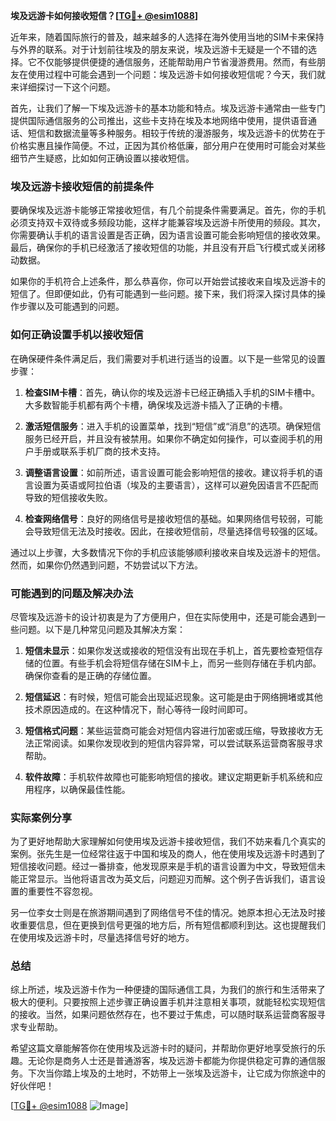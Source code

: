 **埃及远游卡如何接收短信？[[TG💪+ @esim1088](https://t.me/s/esim1088)]**

近年来，随着国际旅行的普及，越来越多的人选择在海外使用当地的SIM卡来保持与外界的联系。对于计划前往埃及的朋友来说，埃及远游卡无疑是一个不错的选择。它不仅能够提供便捷的通信服务，还能帮助用户节省漫游费用。然而，有些朋友在使用过程中可能会遇到一个问题：埃及远游卡如何接收短信呢？今天，我们就来详细探讨一下这个问题。

首先，让我们了解一下埃及远游卡的基本功能和特点。埃及远游卡通常由一些专门提供国际通信服务的公司推出，这些卡支持在埃及本地网络中使用，提供语音通话、短信和数据流量等多种服务。相较于传统的漫游服务，埃及远游卡的优势在于价格实惠且操作简便。不过，正因为其价格低廉，部分用户在使用时可能会对某些细节产生疑惑，比如如何正确设置以接收短信。

### 埃及远游卡接收短信的前提条件

要确保埃及远游卡能够正常接收短信，有几个前提条件需要满足。首先，你的手机必须支持双卡双待或多频段功能，这样才能兼容埃及远游卡所使用的频段。其次，你需要确认手机的语言设置是否正确，因为语言设置可能会影响短信的接收效果。最后，确保你的手机已经激活了接收短信的功能，并且没有开启飞行模式或关闭移动数据。

如果你的手机符合上述条件，那么恭喜你，你可以开始尝试接收来自埃及远游卡的短信了。但即便如此，仍有可能遇到一些问题。接下来，我们将深入探讨具体的操作步骤以及可能遇到的问题。

### 如何正确设置手机以接收短信

在确保硬件条件满足后，我们需要对手机进行适当的设置。以下是一些常见的设置步骤：

1. **检查SIM卡槽**：首先，确认你的埃及远游卡已经正确插入手机的SIM卡槽中。大多数智能手机都有两个卡槽，确保埃及远游卡插入了正确的卡槽。

2. **激活短信服务**：进入手机的设置菜单，找到“短信”或“消息”的选项。确保短信服务已经开启，并且没有被禁用。如果你不确定如何操作，可以查阅手机的用户手册或联系手机厂商的技术支持。

3. **调整语言设置**：如前所述，语言设置可能会影响短信的接收。建议将手机的语言设置为英语或阿拉伯语（埃及的主要语言），这样可以避免因语言不匹配而导致的短信接收失败。

4. **检查网络信号**：良好的网络信号是接收短信的基础。如果网络信号较弱，可能会导致短信无法及时接收。因此，在接收短信前，尽量选择信号较强的区域。

通过以上步骤，大多数情况下你的手机应该能够顺利接收来自埃及远游卡的短信。然而，如果你仍然遇到问题，不妨尝试以下方法。

### 可能遇到的问题及解决办法

尽管埃及远游卡的设计初衷是为了方便用户，但在实际使用中，还是可能会遇到一些问题。以下是几种常见问题及其解决方案：

1. **短信未显示**：如果你发送或接收的短信没有出现在手机上，首先要检查短信存储的位置。有些手机会将短信存储在SIM卡上，而另一些则存储在手机内部。确保你查看的是正确的存储位置。

2. **短信延迟**：有时候，短信可能会出现延迟现象。这可能是由于网络拥堵或其他技术原因造成的。在这种情况下，耐心等待一段时间即可。

3. **短信格式问题**：某些运营商可能会对短信内容进行加密或压缩，导致接收方无法正常阅读。如果你发现收到的短信内容异常，可以尝试联系运营商客服寻求帮助。

4. **软件故障**：手机软件故障也可能影响短信的接收。建议定期更新手机系统和应用程序，以确保最佳性能。

### 实际案例分享

为了更好地帮助大家理解如何使用埃及远游卡接收短信，我们不妨来看几个真实的案例。张先生是一位经常往返于中国和埃及的商人，他在使用埃及远游卡时遇到了短信接收问题。经过一番排查，他发现原来是手机的语言设置为中文，导致短信未能正常显示。当他将语言改为英文后，问题迎刃而解。这个例子告诉我们，语言设置的重要性不容忽视。

另一位李女士则是在旅游期间遇到了网络信号不佳的情况。她原本担心无法及时接收重要信息，但在更换到信号更强的地方后，所有短信都顺利到达。这也提醒我们在使用埃及远游卡时，尽量选择信号好的地方。

### 总结

综上所述，埃及远游卡作为一种便捷的国际通信工具，为我们的旅行和生活带来了极大的便利。只要按照上述步骤正确设置手机并注意相关事项，就能轻松实现短信的接收。当然，如果问题依然存在，也不要过于焦虑，可以随时联系运营商客服寻求专业帮助。

希望这篇文章能解答你在使用埃及远游卡时的疑问，并帮助你更好地享受旅行的乐趣。无论你是商务人士还是普通游客，埃及远游卡都能为你提供稳定可靠的通信服务。下次当你踏上埃及的土地时，不妨带上一张埃及远游卡，让它成为你旅途中的好伙伴吧！

[[TG💪+ @esim1088](https://t.me/s/esim1088) ![Image](https://i.postimg.cc/4NQfJmqS/Snipaste-2025-05-13-00-14-12.png)]